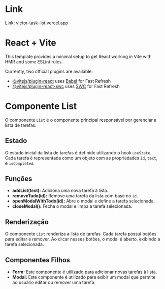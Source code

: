 # Link
Link: victor-task-list.vercel.app
# React + Vite

This template provides a minimal setup to get React working in Vite with HMR and some ESLint rules.

Currently, two official plugins are available:

- [@vitejs/plugin-react](https://github.com/vitejs/vite-plugin-react/blob/main/packages/plugin-react/README.md) uses [Babel](https://babeljs.io/) for Fast Refresh
- [@vitejs/plugin-react-swc](https://github.com/vitejs/vite-plugin-react-swc) uses [SWC](https://swc.rs/) for Fast Refresh
# Componente List

O componente `List` é o componente principal responsável por gerenciar a lista de tarefas.

## Estado

O estado inicial da lista de tarefas é definido utilizando o hook `useState`. Cada tarefa é representada como um objeto com as propriedades `id`, `text`, e `isCompleted`.

## Funções

- **addList(text):** Adiciona uma nova tarefa à lista.
- **removeTudo(id):** Remove uma tarefa da lista com base no `id`.
- **openModalWithTodo(id):** Abre o modal e define a tarefa selecionada.
- **closeModal():** Fecha o modal e limpa a tarefa selecionada.

## Renderização

O componente `List` renderiza a lista de tarefas. Cada tarefa possui botões para editar e remover. Ao clicar nesses botões, o modal é aberto, exibindo a tarefa selecionada.

## Componentes Filhos

- **Form:** Este componente é utilizado para adicionar novas tarefas à lista.
- **Modal:** Este componente é utilizado para exibir um modal que permite ao usuário editar ou remover uma tarefa.

